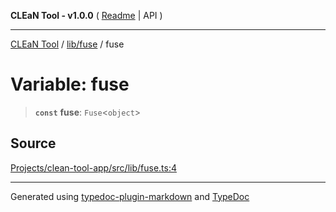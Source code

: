 **CLEaN Tool - v1.0.0** ( [Readme](../../../README.md) \| API )

***

[CLEaN Tool](../../../modules.md) / [lib/fuse](../README.md) / fuse

# Variable: fuse

> **`const`** **fuse**: `Fuse`\<`object`\>

## Source

[Projects/clean-tool-app/src/lib/fuse.ts:4](https://github.com/yuckyh/clean-tool-app/)

***

Generated using [typedoc-plugin-markdown](https://www.npmjs.com/package/typedoc-plugin-markdown) and [TypeDoc](https://typedoc.org/)
